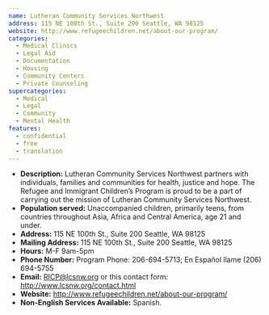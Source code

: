 ```yaml
---
name: Lutheran Community Services Northwest
address: 115 NE 100th St., Suite 200 Seattle, WA 98125
website: http://www.refugeechildren.net/about-our-program/
categories:
  - Medical Clinics
  - Legal Aid
  - Documentation
  - Housing
  - Community Centers
  - Private Counseling
supercategories:
  - Medical
  - Legal
  - Community
  - Mental Health
features:
  - confidential
  - free
  - translation
---
```

- **Description:** Lutheran Community Services Northwest partners with individuals, families and communities for health, justice and hope. The Refugee and Immigrant Children’s Program is proud to be a part of carrying out the mission of Lutheran Community Services Northwest.
- **Population served:** Unaccompanied children, primarily teens, from countries throughout Asia, Africa and Central America, age 21 and under.
- **Address:** 115 NE 100th St., Suite 200 Seattle, WA 98125
- **Mailing Address:** 115 NE 100th St., Suite 200 Seattle, WA 98125
- **Hours:** M-F 9am-5pm
- **Phone Number:** Program Phone: 206-694-5713; En Español llame (206) 694-5755
- **Email:** RICP@lcsnw.org or this contact form: <http://www.lcsnw.org/contact.html>
- **Website:** <http://www.refugeechildren.net/about-our-program/>
- **Non-English Services Available:** Spanish.
